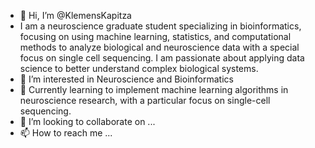 - 👋 Hi, I’m @KlemensKapitza
- I am a neuroscience graduate student specializing in bioinformatics, focusing on using machine learning, statistics, and computational methods to analyze biological and neuroscience data with a special focus on single cell sequencing. I am passionate about applying data science to better understand complex biological systems.
- 👀 I’m interested in Neuroscience and Bioinformatics  
- 🌱 Currently learning to implement machine learning algorithms in neuroscience research, with a particular focus on single-cell sequencing. 
- 💞️ I’m looking to collaborate on ...
- 📫 How to reach me ...


<!---
KlemensKapitza/KlemensKapitza is a ✨ special ✨ repository because its `README.md` (this file) appears on your GitHub profile.
You can click the Preview link to take a look at your changes.
--->
